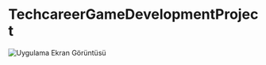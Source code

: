 # TechcareerGameDevelopmentProject

![Uygulama Ekran Görüntüsü](https://i.hizliresim.com/dsks81s.jpg)
